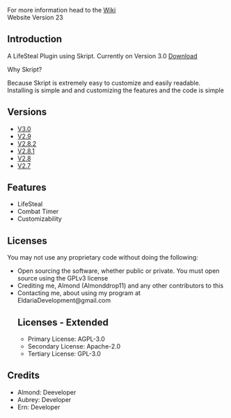 <html>
  <head>
    <p>For more information head to the <a href="https://github.com/EldariaDevelopment/Skript-LifeSteal/wiki" target="_blank">Wiki</a> <br>Website Version 23</p>
  </head>
  <body>
    <h2>Introduction</h2>
    <p>A LifeSteal Plugin using Skript. Currently on Version 3.0 <a href="https://github.com/EldariaDevelopment/Skript-LifeSteal/raw/gh-pages/Skript-LifeSteal-main%20(4).zip" target="_blank">Download</a></p>
  </body>
Why Skript?
</h2>
<p>
Because Skript is extremely easy to customize and easily readable. <br>
Installing is simple and and customizing the features and the code is simple
</p>
<h2>
Versions
</h2>
<ul>
  <li><a href="https://github.com/EldariaDevelopment/Skript-LifeSteal/releases/tag/V3.0_1.18" target="_blank">V3.0</a>
  <li><a href="https://github.com/EldariaDevelopment/Skript-LifeSteal/releases/tag/V2.9_1.18" target="_blank">V2.9</a>
  <li><a href="https://github.com/EldariaDevelopment/Skript-LifeSteal/releases/tag/V2.8.2_1.18_(Development)" target="_blank">V2.8.2</a>
  <li><a href="https://github.com/EldariaDevelopment/Skript-LifeSteal/releases/tag/V2.8.1_1.18_(Development)" target="_blank">V2.8.1</a>
  <li><a href="https://github.com/EldariaDevelopment/Skript-LifeSteal/releases/tag/V2.8_%7C_1.18_(Development)" target="_blank">V2.8</a>
  <li><a href="https://github.com/EldariaDevelopment/Skript-LifeSteal/releases/tag/Skript" target="_blank">V2.7</a>
</ul>
<h2>
Features
</h2>
<ul>
  <li>LifeSteal
  <li>Combat Timer
  <li>Customizability
</ul>
<h2>
Licenses
</h2>
<p>
You may not use any proprietary code without doing the following:
</p>
<ul>
  <li>Open sourcing the software, whether public or private. You must open source using the GPLv3 license
  <li>Crediting me, Almond (Almonddrop11) and any other contributors to this
  <li>Contacting me, about using my program at EldariaDevelopment@gmail.com
<h2>
Licenses - Extended
</h2>
<ul>
  <li>Primary License: AGPL-3.0
  <li>Secondary License: Apache-2.0 
  <li>Tertiary License: GPL-3.0 
</ul>
</ul>
<h2>
Credits
</h2>
<ul>
  <li>Almond: Deeveloper
  <li>Aubrey: Developer
  <li>Ern: Developer
</ul>

